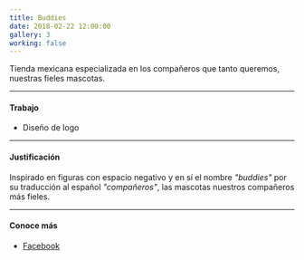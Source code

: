 ```yaml
---
title: Buddies
date: 2018-02-22 12:00:00
gallery: 3
working: false
---
```

<p class="lead">
	Tienda mexicana especializada en los compañeros que tanto queremos, nuestras fieles mascotas.
</p>

---

#### Trabajo
- Diseño de logo

---

#### Justificación
Inspirado en figuras con espacio negativo y en sí el nombre *"buddies"* por su traducción al español *"compañeros"*, las mascotas nuestros compañeros más fieles.

---

#### Conoce más
- [Facebook]()